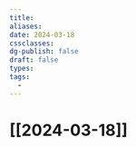 ```yaml
---
title: 
aliases: 
date: 2024-03-18
cssclasses: 
dg-publish: false
draft: false
types: 
tags: 
  - 
---
```

# [[2024-03-18]]


